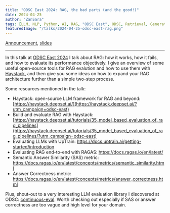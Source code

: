 ```yaml
---
title: "ODSC East 2024: RAG, the bad parts (and the good!)"
date: 2024-04-25
author: "ZanSara"
tags: [LLM, NLP, Python, AI, RAG, "ODSC East", ODSC, Retrieval, Generation, Evaluation, Haystack]
featuredImage: "/talks/2024-04-25-odsc-east-rag.png"
---
```


[Announcement](https://odsc.com/speakers/rag-the-bad-parts-and-the-good-building-a-deeper-understanding-of-this-hot-llm-paradigms-weaknesses-strengths-and-limitations/), [slides](https://drive.google.com/file/d/19EDFCqOiAo9Cvx5fxx6Wq1Z-EoMKwxbs/view?usp=sharing)

---

In this talk at [ODSC East 2024](https://odsc.com/boston/) I talk about RAG: how it works, how it fails, and how to evaluate its performance objectively. I give an overview of some useful open-source tools for RAG evalution and how to use them with [Haystack](https://haystack.deepset.ai/?utm_campaign=odsc-east), and then give you some ideas on how to expand your RAG architecture further than a simple two-step process.

Some resources mentioned in the talk:

- Haystack: open-source LLM framework for RAG and beyond: [https://haystack.deepset.ai/](https://haystack.deepset.ai/?utm_campaign=odsc-east)
- Build and evaluate RAG with Haystack: [https://haystack.deepset.ai/tutorials/35_model_based_evaluation_of_rag_pipelines](https://haystack.deepset.ai/tutorials/35_model_based_evaluation_of_rag_pipelines/?utm_campaign=odsc-east)
- Evaluating LLMs with UpTrain: https://docs.uptrain.ai/getting-started/introduction
- Evaluating RAG end-to-end with RAGAS: https://docs.ragas.io/en/latest/
- Semantic Answer Similarity (SAS) metric: https://docs.ragas.io/en/latest/concepts/metrics/semantic_similarity.html
- Answer Correctness metric: https://docs.ragas.io/en/latest/concepts/metrics/answer_correctness.html

Plus, shout-out to a very interesting LLM evaluation library I discovered at ODSC: [continuous-eval](https://docs.relari.ai/v0.3). Worth checking out especially if SAS or answer correctness are too vague and high level for your domain.